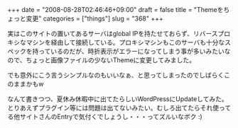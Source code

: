 +++
date = "2008-08-28T02:46:46+09:00"
draft = false
title = "Themeをちょっと変更"
categories = ["things"]
slug = "368"
+++

実はこのサイトの置いてあるサーバはglobal IPを持たせておらず、リバースプロキシなマシンを経由して接続している。プロキシマシンもこのサーバも十分なスペックを持っているのだが、時折表示がエラーになってしまう事が多いみたいなので、ちょっと画像ファイルの少ないThemeに変更してみました。

でも意外にこう言うシンプルなのもいいなぁ、と思ってしまったのでしばらくこのままかもw

なんて書きつつ、夏休み休暇中に出てたらしいWordPressにUpdateしてみた。とりあえずプラグイン等には問題は出てないみたい。むしろ出てたらそれ使ってる他サイトさんのEntryで気付くでしょうし・・・ってズルいなボク :)
